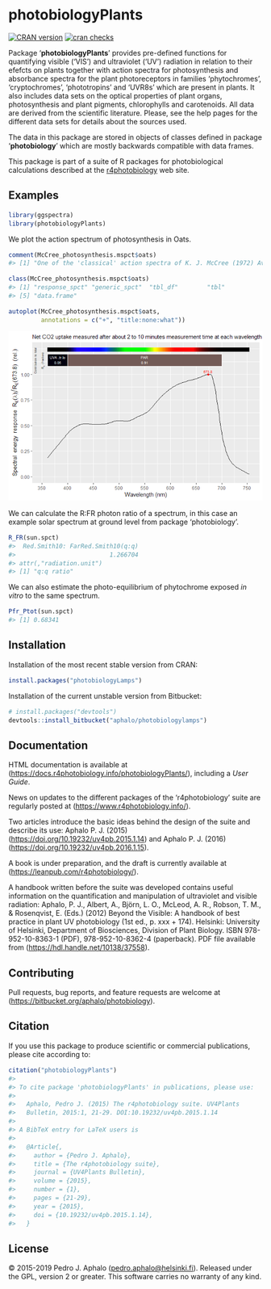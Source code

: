 
# photobiologyPlants

[![CRAN
version](https://www.r-pkg.org/badges/version-last-release/photobiologyPlants)](https://cran.r-project.org/package=photobiologyPlants)
[![cran
checks](https://cranchecks.info/badges/worst/photobiologyPlants)](https://cran.r-project.org/web/checks/check_results_photobiologyPlants.html)

Package ‘**photobiologyPlants**’ provides pre-defined functions for
quantifying visible (‘VIS’) and ultraviolet (‘UV’) radiation in relation
to their efefcts on plants together with action spectra for
photosynthesis and absorbance spectra for the plant photoreceptors in
families ‘phytochromes’, ‘cryptochromes’, ‘phototropins’ and ‘UVR8s’
which are present in plants. It also includes data sets on the optical
properties of plant organs, photosynthesis and plant pigments,
chlorophylls and carotenoids. All data are derived from the scientific
literature. Please, see the help pages for the different data sets for
details about the sources used.

The data in this package are stored in objects of classes defined in
package ‘**photobiology**’ which are mostly backwards compatible with
data frames.

This package is part of a suite of R packages for photobiological
calculations described at the
[r4photobiology](https://www.r4photobiology.info) web site.

## Examples

``` r
library(ggspectra)
library(photobiologyPlants)
```

We plot the action spectrum of photosynthesis in Oats.

``` r
comment(McCree_photosynthesis.mspct$oats)
#> [1] "One of the 'classical' action spectra of K. J. McCree (1972) Avena sativa L. var. Coronado."
```

``` r
class(McCree_photosynthesis.mspct$oats)
#> [1] "response_spct" "generic_spct"  "tbl_df"        "tbl"          
#> [5] "data.frame"
```

``` r
autoplot(McCree_photosynthesis.mspct$oats, 
         annotations = c("+", "title:none:what"))
```

![](man/figures/README-example1a-1.png)<!-- -->

We can calculate the R:FR photon ratio of a spectrum, in this case an
example solar spectrum at ground level from package ‘photobiology’.

``` r
R_FR(sun.spct)
#>  Red.Smith10: FarRed.Smith10(q:q) 
#>                          1.266704 
#> attr(,"radiation.unit")
#> [1] "q:q ratio"
```

We can also estimate the photo-equilibrium of phytochrome exposed *in
vitro* to the same spectrum.

``` r
Pfr_Ptot(sun.spct)
#> [1] 0.68341
```

## Installation

Installation of the most recent stable version from CRAN:

``` r
install.packages("photobiologyLamps")
```

Installation of the current unstable version from Bitbucket:

``` r
# install.packages("devtools")
devtools::install_bitbucket("aphalo/photobiologylamps")
```

## Documentation

HTML documentation is available at
(<https://docs.r4photobiology.info/photobiologyPlants/>), including a
*User Guide*.

News on updates to the different packages of the ‘r4photobiology’ suite
are regularly posted at (<https://www.r4photobiology.info/>).

Two articles introduce the basic ideas behind the design of the suite
and describe its use: Aphalo P. J. (2015)
(<https://doi.org/10.19232/uv4pb.2015.1.14>) and Aphalo P. J. (2016)
(<https://doi.org/10.19232/uv4pb.2016.1.15>).

A book is under preparation, and the draft is currently available at
(<https://leanpub.com/r4photobiology/>).

A handbook written before the suite was developed contains useful
information on the quantification and manipulation of ultraviolet and
visible radiation: Aphalo, P. J., Albert, A., Björn, L. O., McLeod, A.
R., Robson, T. M., & Rosenqvist, E. (Eds.) (2012) Beyond the Visible: A
handbook of best practice in plant UV photobiology (1st ed., p. xxx +
174). Helsinki: University of Helsinki, Department of Biosciences,
Division of Plant Biology. ISBN 978-952-10-8363-1 (PDF),
978-952-10-8362-4 (paperback). PDF file available from
(<https://hdl.handle.net/10138/37558>).

## Contributing

Pull requests, bug reports, and feature requests are welcome at
(<https://bitbucket.org/aphalo/photobiology>).

## Citation

If you use this package to produce scientific or commercial
publications, please cite according to:

``` r
citation("photobiologyPlants")
#> 
#> To cite package 'photobiologyPlants' in publications, please use:
#> 
#>   Aphalo, Pedro J. (2015) The r4photobiology suite. UV4Plants
#>   Bulletin, 2015:1, 21-29. DOI:10.19232/uv4pb.2015.1.14
#> 
#> A BibTeX entry for LaTeX users is
#> 
#>   @Article{,
#>     author = {Pedro J. Aphalo},
#>     title = {The r4photobiology suite},
#>     journal = {UV4Plants Bulletin},
#>     volume = {2015},
#>     number = {1},
#>     pages = {21-29},
#>     year = {2015},
#>     doi = {10.19232/uv4pb.2015.1.14},
#>   }
```

## License

© 2015-2019 Pedro J. Aphalo (<pedro.aphalo@helsinki.fi>). Released under
the GPL, version 2 or greater. This software carries no warranty of any
kind.
